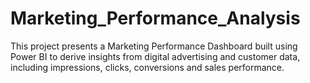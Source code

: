 # Marketing_Performance_Analysis
This project presents a Marketing Performance Dashboard built using Power BI to derive insights from digital advertising and customer data, including impressions, clicks, conversions and sales performance.

